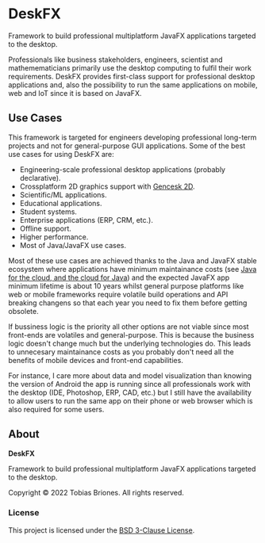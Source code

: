 # DeskFX

Framework to build professional multiplatform JavaFX applications targeted to the desktop.

Professionals like business stakeholders, engineers, scientist and mathemematicians primarily use the desktop computing to fulfil their work requirements. DeskFX provides first-class support for professional desktop applications and, also the possibility to run the same applications on mobile, web and IoT since it is based on JavaFX.

## Use Cases

This framework is targeted for engineers developing professional long-term projects and not for general-purpose GUI applications. Some of the best use cases for using DeskFX are:

- Engineering-scale professional desktop applications (probably declarative).
- Crossplatform 2D graphics support with [Gencesk 2D](https://github.com/tobiasbriones/gencesk-2d).
- Scientific/ML applications.
- Educational applications.
- Student systems.
- Enterprise applications (ERP, CRM, etc.).
- Offline support.
- Higher performance.
- Most of Java/JavaFX use cases.

Most of these use cases are achieved thanks to the Java and JavaFX stable ecosystem where applications have minimum maintainance costs (see [Java for the cloud, and the cloud for Java](https://blogs.oracle.com/javamagazine/post/java-cloud-services)) and the expected JavaFX app minimum lifetime is about 10 years whilst general purpose platforms like web or mobile frameworks require volatile build operations and API breaking changens so that each year you need to fix them before getting obsolete.

If bussiness logic is the priority all other options are not viable since most front-ends are volatiles and general-purpose. This is because the business logic doesn't change much but the underlying technologies do. This leads to unnecesary maintainance costs as you probably don't need all the benefits of mobile devices and front-end capabilities.

For instance, I care more about data and model visualization than knowing the version of Android the app is running since all professionals work with the desktop (IDE, Photoshop, ERP, CAD, etc.) but I still have the availability to allow users to run the same app on their phone or web browser which is also required for some users.

## About

**DeskFX**

Framework to build professional multiplatform JavaFX applications targeted to the desktop.

Copyright © 2022 Tobias Briones. All rights reserved.

### License

This project is licensed under the [BSD 3-Clause License](LICENSE).
